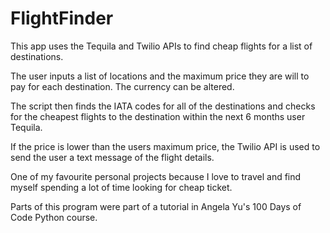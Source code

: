 # FlightFinder
This app uses the Tequila and Twilio APIs to find cheap flights for a list of destinations.

The user inputs a list of locations and the maximum price they are will to pay for each destination. The currency can be altered.

The script then finds the IATA codes for all of the destinations and checks for the cheapest flights to the destination within the next 6 months user Tequila.

If the price is lower than the users maximum price, the Twilio API is used to send the user a text message of the flight details.

One of my favourite personal projects because I love to travel and find myself spending a lot of time looking for cheap ticket.

Parts of this program were part of a tutorial in Angela Yu's 100 Days of Code Python course.

